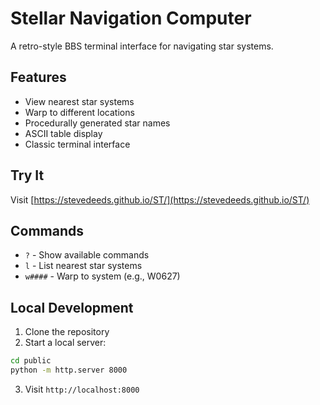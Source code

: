 # Stellar Navigation Computer

A retro-style BBS terminal interface for navigating star systems.

## Features
- View nearest star systems
- Warp to different locations
- Procedurally generated star names
- ASCII table display
- Classic terminal interface

## Try It
Visit [https://stevedeeds.github.io/ST/](https://stevedeeds.github.io/ST/)

## Commands
- `?` - Show available commands
- `l` - List nearest star systems
- `w####` - Warp to system (e.g., W0627)

## Local Development
1. Clone the repository
2. Start a local server:
```bash
cd public
python -m http.server 8000
```
3. Visit `http://localhost:8000`